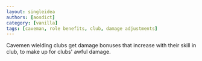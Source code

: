 ```yaml
---
layout: singleidea
authors: [aosdict]
category: [vanilla]
tags: [caveman, role benefits, club, damage adjustments]
---
```

Cavemen wielding clubs get damage bonuses that increase with their skill in club, to make up for clubs' awful damage.
